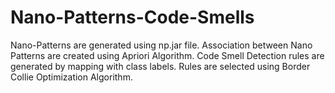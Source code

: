 # Nano-Patterns-Code-Smells
Nano-Patterns are generated using np.jar file.
Association between Nano Patterns are created using Apriori Algorithm.
Code Smell Detection rules are generated by mapping with class labels.
Rules are selected using Border Collie Optimization Algorithm.
